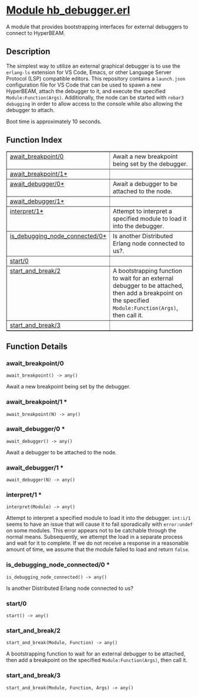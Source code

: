 # [Module hb_debugger.erl](https://github.com/permaweb/HyperBEAM/blob/main/src/hb_debugger.erl)




A module that provides bootstrapping interfaces for external debuggers
to connect to HyperBEAM.

<a name="description"></a>

## Description ##

The simplest way to utilize an external graphical debugger is to use the
`erlang-ls` extension for VS Code, Emacs, or other Language Server Protocol
(LSP) compatible editors. This repository contains a `launch.json`
configuration file for VS Code that can be used to spawn a new HyperBEAM,
attach the debugger to it, and execute the specified `Module:Function(Args)`.
Additionally, the node can be started with `rebar3 debugging` in order to
allow access to the console while also allowing the debugger to attach.

Boot time is approximately 10 seconds.<a name="index"></a>

## Function Index ##


<table width="100%" border="1" cellspacing="0" cellpadding="2" summary="function index"><tr><td valign="top"><a href="#await_breakpoint-0">await_breakpoint/0</a></td><td>Await a new breakpoint being set by the debugger.</td></tr><tr><td valign="top"><a href="#await_breakpoint-1">await_breakpoint/1*</a></td><td></td></tr><tr><td valign="top"><a href="#await_debugger-0">await_debugger/0*</a></td><td>Await a debugger to be attached to the node.</td></tr><tr><td valign="top"><a href="#await_debugger-1">await_debugger/1*</a></td><td></td></tr><tr><td valign="top"><a href="#interpret-1">interpret/1*</a></td><td>Attempt to interpret a specified module to load it into the debugger.</td></tr><tr><td valign="top"><a href="#is_debugging_node_connected-0">is_debugging_node_connected/0*</a></td><td>Is another Distributed Erlang node connected to us?.</td></tr><tr><td valign="top"><a href="#start-0">start/0</a></td><td></td></tr><tr><td valign="top"><a href="#start_and_break-2">start_and_break/2</a></td><td>A bootstrapping function to wait for an external debugger to be attached,
then add a breakpoint on the specified <code>Module:Function(Args)</code>, then call it.</td></tr><tr><td valign="top"><a href="#start_and_break-3">start_and_break/3</a></td><td></td></tr></table>


<a name="functions"></a>

## Function Details ##

<a name="await_breakpoint-0"></a>

### await_breakpoint/0 ###

`await_breakpoint() -> any()`

Await a new breakpoint being set by the debugger.

<a name="await_breakpoint-1"></a>

### await_breakpoint/1 * ###

`await_breakpoint(N) -> any()`

<a name="await_debugger-0"></a>

### await_debugger/0 * ###

`await_debugger() -> any()`

Await a debugger to be attached to the node.

<a name="await_debugger-1"></a>

### await_debugger/1 * ###

`await_debugger(N) -> any()`

<a name="interpret-1"></a>

### interpret/1 * ###

`interpret(Module) -> any()`

Attempt to interpret a specified module to load it into the debugger.
`int:i/1` seems to have an issue that will cause it to fail sporadically
with `error:undef` on some modules. This error appears not to be catchable
through the normal means. Subsequently, we attempt the load in a separate
process and wait for it to complete. If we do not receive a response in a
reasonable amount of time, we assume that the module failed to load and
return `false`.

<a name="is_debugging_node_connected-0"></a>

### is_debugging_node_connected/0 * ###

`is_debugging_node_connected() -> any()`

Is another Distributed Erlang node connected to us?

<a name="start-0"></a>

### start/0 ###

`start() -> any()`

<a name="start_and_break-2"></a>

### start_and_break/2 ###

`start_and_break(Module, Function) -> any()`

A bootstrapping function to wait for an external debugger to be attached,
then add a breakpoint on the specified `Module:Function(Args)`, then call it.

<a name="start_and_break-3"></a>

### start_and_break/3 ###

`start_and_break(Module, Function, Args) -> any()`

